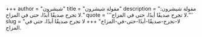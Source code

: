 +++
author = "شيشرون"
title = "مقولة شيشرون"
description = "مقولة شيشرون: لا تجرح صديقًا أبدًا، حتى في المزاح."
quote = '''لا تجرح صديقًا أبدًا، حتى في المزاح.'''
slug = "لا-تجرح-صديقًا-أبدًا-حتى-في-المزاح"
+++
لا تجرح صديقًا أبدًا، حتى في المزاح.
